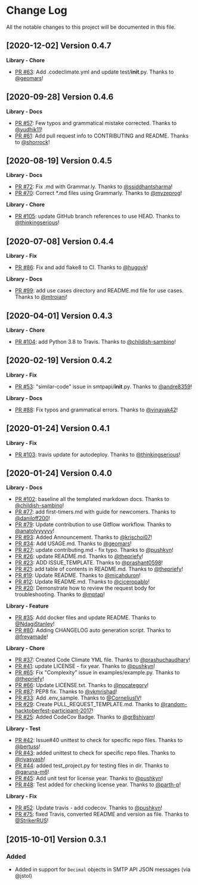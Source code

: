 # Change Log
All the notable changes to this project will be documented in this file.

[2020-12-02] Version 0.4.7
--------------------------
**Library - Chore**
- [PR #63](https://github.com/sendgrid/smtpapi-python/pull/63): Add .codeclimate.yml and update test/__init__.py. Thanks to [@geomars](https://github.com/geomars)!


[2020-09-28] Version 0.4.6
--------------------------
**Library - Docs**
- [PR #57](https://github.com/sendgrid/smtpapi-python/pull/57): Few typos and grammatical mistake corrected. Thanks to [@yudhik11](https://github.com/yudhik11)!
- [PR #61](https://github.com/sendgrid/smtpapi-python/pull/61): Add pull request info to CONTRIBUTING and README. Thanks to [@shorrock](https://github.com/shorrock)!


[2020-08-19] Version 0.4.5
--------------------------
**Library - Docs**
- [PR #72](https://github.com/sendgrid/smtpapi-python/pull/72): Fix .md with Grammar.ly. Thanks to [@ssiddhantsharma](https://github.com/ssiddhantsharma)!
- [PR #70](https://github.com/sendgrid/smtpapi-python/pull/70): Correct *.md files using Grammarly. Thanks to [@myzeprog](https://github.com/myzeprog)!

**Library - Chore**
- [PR #105](https://github.com/sendgrid/smtpapi-python/pull/105): update GitHub branch references to use HEAD. Thanks to [@thinkingserious](https://github.com/thinkingserious)!


[2020-07-08] Version 0.4.4
--------------------------
**Library - Fix**
- [PR #86](https://github.com/sendgrid/smtpapi-python/pull/86): Fix and add flake8 to CI. Thanks to [@hugovk](https://github.com/hugovk)!

**Library - Docs**
- [PR #99](https://github.com/sendgrid/smtpapi-python/pull/99): add use cases directory and README.md file for use cases. Thanks to [@mtroiani](https://github.com/mtroiani)!


[2020-04-01] Version 0.4.3
--------------------------
**Library - Chore**
- [PR #104](https://github.com/sendgrid/smtpapi-python/pull/104): add Python 3.8 to Travis. Thanks to [@childish-sambino](https://github.com/childish-sambino)!


[2020-02-19] Version 0.4.2
--------------------------
**Library - Fix**
- [PR #53](https://github.com/sendgrid/smtpapi-python/pull/53): "similar-code" issue in smtpapi/__init__.py. Thanks to [@andre8359](https://github.com/andre8359)!

**Library - Docs**
- [PR #88](https://github.com/sendgrid/smtpapi-python/pull/88): Fix typos and grammatical errors. Thanks to [@vinayak42](https://github.com/vinayak42)!


[2020-01-24] Version 0.4.1
--------------------------
**Library - Fix**
- [PR #103](https://github.com/sendgrid/smtpapi-python/pull/103): travis update for autodeploy. Thanks to [@thinkingserious](https://github.com/thinkingserious)!


[2020-01-24] Version 0.4.0
--------------------------
**Library - Docs**
- [PR #102](https://github.com/sendgrid/smtpapi-python/pull/102): baseline all the templated markdown docs. Thanks to [@childish-sambino](https://github.com/childish-sambino)!
- [PR #77](https://github.com/sendgrid/smtpapi-python/pull/77): add first-timers.md with guide for newcomers. Thanks to [@daniloff200](https://github.com/daniloff200)!
- [PR #79](https://github.com/sendgrid/smtpapi-python/pull/79): Update contribution to use Gitflow workflow. Thanks to [@anatolyyyyyy](https://github.com/anatolyyyyyy)!
- [PR #93](https://github.com/sendgrid/smtpapi-python/pull/93): Added Announcement. Thanks to [@krischoi07](https://github.com/krischoi07)!
- [PR #34](https://github.com/sendgrid/smtpapi-python/pull/34): Add USAGE.md. Thanks to [@geomars](https://github.com/geomars)!
- [PR #27](https://github.com/sendgrid/smtpapi-python/pull/27): update contributing.md - fix typo. Thanks to [@pushkyn](https://github.com/pushkyn)!
- [PR #26](https://github.com/sendgrid/smtpapi-python/pull/26): update README.md. Thanks to [@thepriefy](https://github.com/thepriefy)!
- [PR #23](https://github.com/sendgrid/smtpapi-python/pull/23): ADD ISSUE_TEMPLATE. Thanks to [@prashant0598](https://github.com/prashant0598)!
- [PR #21](https://github.com/sendgrid/smtpapi-python/pull/21): add table of contents in README.md. Thanks to [@thepriefy](https://github.com/thepriefy)!
- [PR #19](https://github.com/sendgrid/smtpapi-python/pull/19): Update README. Thanks to [@micahduron](https://github.com/micahduron)!
- [PR #12](https://github.com/sendgrid/smtpapi-python/pull/12): Update README.md. Thanks to [@ciceropablo](https://github.com/ciceropablo)!
- [PR #20](https://github.com/sendgrid/smtpapi-python/pull/20): Demonstrate how to review the request body for troubleshooting. Thanks to [@mptap](https://github.com/mptap)!

**Library - Feature**
- [PR #35](https://github.com/sendgrid/smtpapi-python/pull/35): Add docker files and update README. Thanks to [@NdagiStanley](https://github.com/NdagiStanley)!
- [PR #80](https://github.com/sendgrid/smtpapi-python/pull/80): Adding CHANGELOG auto generation script. Thanks to [@freyamade](https://github.com/freyamade)!

**Library - Chore**
- [PR #37](https://github.com/sendgrid/smtpapi-python/pull/37): Created Code Climate YML file. Thanks to [@prashuchaudhary](https://github.com/prashuchaudhary)!
- [PR #41](https://github.com/sendgrid/smtpapi-python/pull/41): update LICENSE - fix year. Thanks to [@pushkyn](https://github.com/pushkyn)!
- [PR #65](https://github.com/sendgrid/smtpapi-python/pull/65): Fix "Complexity" issue in examples/example.py. Thanks to [@thepriefy](https://github.com/thepriefy)!
- [PR #66](https://github.com/sendgrid/smtpapi-python/pull/66): Update LICENSE.txt. Thanks to [@nocategory](https://github.com/nocategory)!
- [PR #87](https://github.com/sendgrid/smtpapi-python/pull/87): PEP8 fix. Thanks to [@vkmrishad](https://github.com/vkmrishad)!
- [PR #33](https://github.com/sendgrid/smtpapi-python/pull/33): Add .env_sample. Thanks to [@CorneliusIV](https://github.com/CorneliusIV)!
- [PR #29](https://github.com/sendgrid/smtpapi-python/pull/29): Create PULL_REQUEST_TEMPLATE.md. Thanks to [@random-hacktoberfest-participant-2017](https://github.com/random-hacktoberfest-participant-2017)!
- [PR #25](https://github.com/sendgrid/smtpapi-python/pull/25): Added CodeCov Badge. Thanks to [@gr8shivam](https://github.com/gr8shivam)!

**Library - Test**
- [PR #42](https://github.com/sendgrid/smtpapi-python/pull/42): Issue#40 unittest to check for specific repo files. Thanks to [@bertuss](https://github.com/bertuss)!
- [PR #43](https://github.com/sendgrid/smtpapi-python/pull/43): added unittest to check for specific repo files. Thanks to [@riyasyash](https://github.com/riyasyash)!
- [PR #44](https://github.com/sendgrid/smtpapi-python/pull/44): added test_project.py for testing files in dir. Thanks to [@garuna-m6](https://github.com/garuna-m6)!
- [PR #45](https://github.com/sendgrid/smtpapi-python/pull/45): Add unit test for license year. Thanks to [@pushkyn](https://github.com/pushkyn)!
- [PR #48](https://github.com/sendgrid/smtpapi-python/pull/48): Test added for checking license year. Thanks to [@parth-p](https://github.com/parth-p)!

**Library - Fix**
- [PR #52](https://github.com/sendgrid/smtpapi-python/pull/52): Update travis - add codecov. Thanks to [@pushkyn](https://github.com/pushkyn)!
- [PR #75](https://github.com/sendgrid/smtpapi-python/pull/75): fixed Travis, converted README and version as file. Thanks to [@StrikerRUS](https://github.com/StrikerRUS)!


[2015-10-01] Version 0.3.1
---------------------------

### Added
- Added in support for `Decimal` objects in SMTP API JSON messages (via @jstol)
